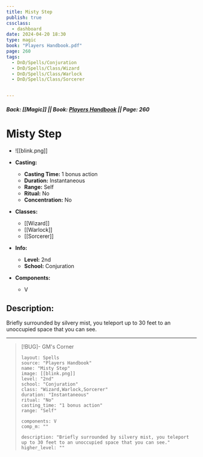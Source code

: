 ```yaml
---
title: Misty Step
publish: true
cssclass:
  - dashboard
date: 2024-04-20 18:30
type: magic
book: "Players Handbook.pdf"
page: 260
tags:
  - DnD/Spells/Conjuration
  - DnD/Spells/Class/Wizard
  - DnD/Spells/Class/Warlock
  - DnD/Spells/Class/Sorcerer


---
```


##### Back: [[Magic]] || Book: [Players Handbook](https://drive.google.com/drive/folders/1O5bhpYizcIT5xxAoLOuzCRht_PVS7VSG?usp=sharing) || Page: 260

# Misty Step
- ![[blink.png]]
- **Casting:**
    - **Casting Time:** 1 bonus action
    - **Duration:** Instantaneous
    - **Range:** Self
    - **Ritual:** No
    - **Concentration:** No
- **Classes:**
    - [[Wizard]]
    - [[Warlock]]
    - [[Sorcerer]]

- **Info:**
    - **Level:** 2nd
    - **School:** Conjuration
- **Components:**
    - V


## Description:
Briefly surrounded by silvery mist, you teleport up to 30 feet to an unoccupied space that you can see.



---

> [!BUG]- GM's Corner
>
> ```statblock
> layout: Spells
> source: "Players Handbook"
> name: "Misty Step"
> image: [[blink.png]]
> level: "2nd"
> school: "Conjuration"
> class: "Wizard,Warlock,Sorcerer"
> duration: "Instantaneous"
> ritual: "No"
> casting_time: "1 bonus action"
> range: "Self"
>
> components: V
> comp_m: ""
>
> description: "Briefly surrounded by silvery mist, you teleport up to 30 feet to an unoccupied space that you can see."
> higher_level: ""
> ```
